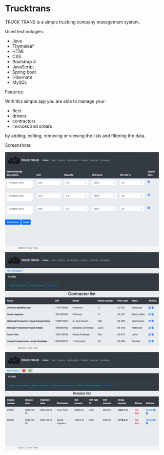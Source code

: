 # Trucktrans

TRUCK TRANS is a simple trucking company management system. 

Used technologies:

- Java
- Thymeleaf
- HTML
- CSS
- Bootstrap 4
- JavaScript
- Spring boot
- Hibernate
- MySQL

Features:

With this simple app you are able to manage your:
- fleet
- drivers
- contractors
- invoices and orders

by adding, editing, removing or viewing the lists and filtering the data.

Screenshots:

![picture](src/main/resources/static/screenshots/addInvoiceItem.png)
![picture](src/main/resources/static/screenshots/contractorList.png)
![picture](src/main/resources/static/screenshots/invoiceList.png)
